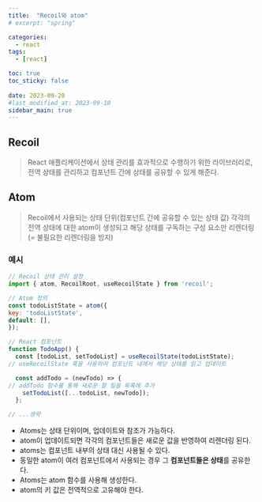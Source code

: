 ```yaml
---
title:  "Recoil와 atom"
# excerpt: "spring"

categories:
  - react
tags:
  - [react]

toc: true
toc_sticky: false
 
date: 2023-09-20
#last_modified_at: 2023-09-10
sidebar_main: true
---
```


## Recoil

> React 애플리케이션에서 상태 관리를 효과적으로 수행하기 위한 라이브러리로, 
전역 상태를 관리하고 컴포넌트 간에 상태를 공유할 수 있게 해준다.
> 

## Atom

> Recoil에서 사용되는 상태 단위(컴포넌트 간에 공유할 수 있는 상태 값)
각각의 전역 상태에 대한 atom이 생성되고 해당 상태를 구독하는 구성 요소만 리렌더링
(= 불필요한 리렌더링을 방지)
>

### 예시

```jsx
// Recoil 상태 관리 설정
import { atom, RecoilRoot, useRecoilState } from 'recoil';
```

```jsx
// Atom 정의
const todoListState = atom({
key: 'todoListState',
default: [],
});
```

```jsx
// React 컴포넌트
function TodoApp() {
  const [todoList, setTodoList] = useRecoilState(todoListState);
// useRecoilState 훅을 사용하여 컴포넌트 내에서 해당 상태를 읽고 업데이트

  const addTodo = (newTodo) => {
// addTodo 함수를 통해 새로운 할 일을 목록에 추가
    setTodoList([...todoList, newTodo]);
  };

// ...생략
```

- Atoms는 상태 단위이며, 업데이트와 참조가 가능하다.
- atom이 업데이트되면 각각의 컴포넌트들은 새로운 값을 반영하여 리렌더링 된다.
- atoms는 컴포넌트 내부의 상태 대신 사용될 수 있다.
- 동일한 atom이 여러 컴포넌트에서 사용되는 경우 그 **컴포넌트들은 상태**를 공유한다.
- Atoms는 atom 함수를 사용해 생성한다.
- atom의 키 값은 전역적으로 고유해야 한다.